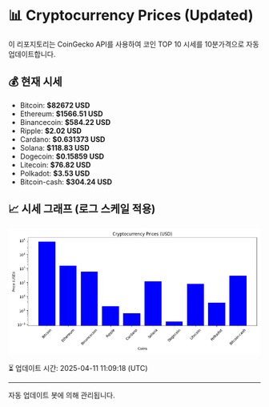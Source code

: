 
# 📊 Cryptocurrency Prices (Updated)

이 리포지토리는 CoinGecko API를 사용하여 코인 TOP 10 시세를 10분가격으로 자동 업데이트합니다.

## 💰 현재 시세
- Bitcoin: **$82672 USD**
- Ethereum: **$1566.51 USD**
- Binancecoin: **$584.22 USD**
- Ripple: **$2.02 USD**
- Cardano: **$0.631373 USD**
- Solana: **$118.83 USD**
- Dogecoin: **$0.15859 USD**
- Litecoin: **$76.82 USD**
- Polkadot: **$3.53 USD**
- Bitcoin-cash: **$304.24 USD**

## 📈 시세 그래프 (로그 스케일 적용)
![Crypto Prices](crypto_prices.png)

⏳ 업데이트 시간: 2025-04-11 11:09:18 (UTC)

---
자동 업데이트 봇에 의해 관리됩니다.
